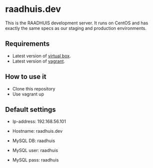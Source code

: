 # raadhuis.dev
This is the RAADHUIS development server.
It runs on CentOS and has exactly the same specs as our staging and production environments.

## Requirements
* Latest version of <a href=https://www.virtualbox.org/>virtual box</a>.
* Latest version of <a href="https://www.vagrantup.com/">vagrant</a>.

## How to use it
* Clone this repository
* Use vagrant up

## Default settings
* Ip-address: 192.168.56.101
* Hostname: raadhuis.dev

* MySQL DB: raadhuis
* MySQL user: raadhuis
* MySQL pass: raadhuis
